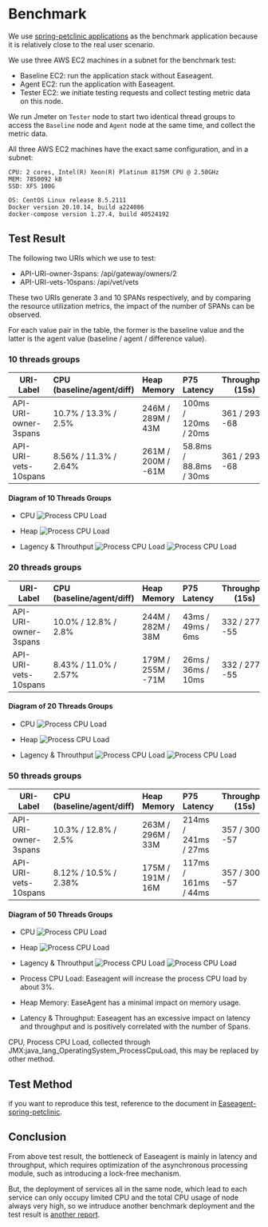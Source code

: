 # Benchmark
We use [spring-petclinic applications](https://github.com/spring-petclinic/spring-petclinic-microservices) as the benchmark application because it is relatively close to the real user scenario.

We use three AWS EC2 machines in a subnet for the benchmark test:

- Baseline EC2: run the application stack without Easeagent.
- Agent EC2: run the application with Easeagent.
- Tester EC2: we initiate testing requests and collect testing metric data on this node.

We run Jmeter on `Tester` node to start two identical thread groups to access the `Baseline` node and `Agent` node at the same time, and collect the metric data.

All three AWS EC2 machines have the exact same configuration, and in a subnet:
```
CPU: 2 cores, Intel(R) Xeon(R) Platinum 8175M CPU @ 2.50GHz
MEM: 7850092 kB
SSD: XFS 100G

OS: CentOS Linux release 8.5.2111
Docker version 20.10.14, build a224086
docker-compose version 1.27.4, build 40524192
```


## Test Result

The following two URIs which we use to test:
- API-URI-owner-3spans: /api/gateway/owners/2
- API-URI-vets-10spans: /api/vet/vets

These two URIs generate 3 and 10 SPANs respectively, and by comparing the resource utilization metrics, the impact of the number of SPANs can be observed.

For each value pair in the table, the former is the baseline value and the latter is the agent value (baseline / agent / difference value).

### 10 threads groups 

| URI-Label                | CPU (baseline/agent/diff) | Heap Memory        | P75 Latency               | Throughput (15s) |
|----------------------|:--------------------------|:-------------------|:--------------------------|------------------|
| API-URI-owner-3spans | 10.7% / 13.3% / 2.5%      | 246M / 289M / 43M  | 100ms  / 120ms  / 20ms    | 361 / 293 / -68  |
| API-URI-vets-10spans | 8.56% / 11.3% / 2.64%     | 261M / 200M / -61M | 58.8ms / 88.8ms / 30ms    | 361 / 293 / -68  |

#### Diagram of 10 Threads Groups 
- CPU
![Process CPU Load](./images/benchmark/10t-process-cpu-load-mean.png)

- Heap
![Process CPU Load](./images/benchmark/10t-mem-heap.png)

- Lagency & Throuthput
![Process CPU Load](./images/benchmark/10t-resp-time-p75.png)
![Process CPU Load](./images/benchmark/10t-resp-per-15seconds.png)


### 20 threads groups 

| URI-Label                | CPU (baseline/agent/diff) | Heap Memory        | P75 Latency               | Throughput (15s) |
|----------------------|:--------------------------|:-------------------|:--------------------------|------------------|
| API-URI-owner-3spans | 10.0% / 12.8% / 2.8%      | 244M / 282M / 38M  | 43ms / 49ms / 6ms         | 332 / 277 / -55  |
| API-URI-vets-10spans | 8.43% / 11.0% / 2.57%     | 179M / 255M / -71M | 26ms / 36ms / 10ms        | 332 / 277 / -55  |

#### Diagram of 20 Threads Groups 
- CPU
![Process CPU Load](./images/benchmark/20t-process-cpu-load-mean.png)

- Heap
![Process CPU Load](./images/benchmark/20t-mem-heap.png)

- Lagency & Throuthput
![Process CPU Load](./images/benchmark/20t-resp-time-p75.png)
![Process CPU Load](./images/benchmark/20t-resp-per-15seconds.png)


### 50 threads groups 

| URI-Label                | CPU (baseline/agent/diff) | Heap Memory        | P75 Latency               | Throughput (15s) |
|----------------------|:--------------------------|:-------------------|:--------------------------|------------------|
| API-URI-owner-3spans | 10.3% / 12.8% / 2.5%      | 263M / 296M / 33M  | 214ms / 241ms / 27ms      | 357 / 300 / -57   |
| API-URI-vets-10spans | 8.12% / 10.5% / 2.38%     | 175M / 191M / 16M  | 117ms / 161ms / 44ms      | 357 / 300 / -57   |

#### Diagram of 50 Threads Groups 
- CPU
![Process CPU Load](./images/benchmark/50t-process-cpu-load-mean.png)

- Heap
![Process CPU Load](./images/benchmark/50t-mem-heap.png)

- Lagency & Throuthput
![Process CPU Load](./images/benchmark/50t-resp-time-p75.png)
![Process CPU Load](./images/benchmark/50t-resp-per-15seconds.png)


- Process CPU Load: Easeagent will increase the process CPU load by about 3%.
- Heap Memory: EaseAgent has a minimal impact on memory usage.
- Latency & Throughput: Easeagent has an excessive impact on latency and throughput and is positively correlated with the number of Spans.

CPU, Process CPU Load, collected through JMX:java_lang_OperatingSystem_ProcessCpuLoad, this may be replaced by other method.

## Test Method
if you want to reproduce this test, reference to the document in [Easeagent-spring-petclinic](https://github.com/megaease/easeagent-spring-petclinic/blob/main/doc/benchmark.md).

## Conclusion
From above test result, the bottleneck of Easeagent is mainly in latency and throughput, which requires optimization of the asynchronous processing module, such as introducing a lock-free mechanism.

But, the deployment of services all in the same node, which lead to each service can only occupy limited  CPU and the total CPU usage of node always very high, so we intruduce another benchmark deployment and the test result is [another report](./benchmark2.md).

